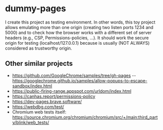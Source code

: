 # dummy-pages

I create this project as testing environment. In other words, this toy project allows emulating more than one origin (creating two listen ports 1234 and 5000) and to check how the browser works with a different set of server headers (e.g., CSP, Permissions-policies, ...). It should work the secure origin for testing (localhost/127.0.0.1) because is usually (NOT ALWAYS) considered as trustworthy origin.

## Other similar projects
- https://github.com/GoogleChrome/samples/tree/gh-pages -- https://googlechrome.github.io/samples/allow-popups-to-escape-sandbox/index.html
- https://public-firing-range.appspot.com/urldom/index.html
- https://canhas.report/permissions-policy
- https://dev-pages.brave.software/
- https://webdbg.com/test/
- Chromium web tests itself: https://source.chromium.org/chromium/chromium/src/+/main:third_party/blink/web_tests/
